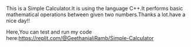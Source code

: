 This is a Simple Calculator.It is using the language C++.It performs basic mathematical operations between given two numbers.Thanks a lot.have a nice day!!




Here,You can test and run my code here:https://replit.com/@GeethanjaliRamb/Simple-Calculator
